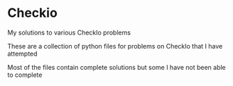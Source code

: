 # Checkio
My solutions to various CheckIo problems

These are a collection of python files for problems on CheckIo that I have attempted

Most of the files contain complete solutions but some I have not been able to complete
